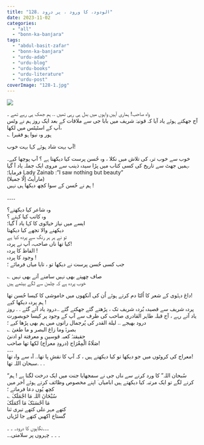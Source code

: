 ```yaml
---
title: "128. الودود، کا ورود ، پر درود"
date: 2023-11-02
categories: 
  - "all"
  - "bonn-ka-banjara"
tags: 
  - "abdul-basit-zafar"
  - "bonn-ka-banjara"
  - "urdu-adab"
  - "urdu-blog"
  - "urdu-books"
  - "urdu-literature"
  - "urdu-post"
coverImage: "128-1.jpg"
---
```


![](images/128-1-300x254.jpg)

واہ صاحب! ہماری آہیں واہوں میں بدل ہی رہی تھیں .. ہم جھک ہی رہے تھے ۔  
آج جھکتے ہوئے یاد آیا کہ قونیہؔ شریف میں بابا جی سے ملاقات کے بعد ایک روز ہم نے وٹس اَپ کے اسٹیٹس میں لکھا،  
؎ ہور وہ نیوا ہو فقیرا

آپ بہت شاد ہوئے کہا بہت خوب!

خوب سے خوب تر، کی تلاش میں نکلا ، وہ حُسن پرست کیا دیکھتا ہے ؟ آپ پوچھا کیے۔  
ہمیں جھٹ سے تاریخ کی کسی کتاب میں پڑا سیدہ ذینب سے مروی ایک جملہ یاد آ گیا،  
فرمایا؛ Lady Zainab :”I saw nothing but beauty”  
(مارأيتُ إلّا جميلا)  
ہم نے حُسن کے سوا کچھ دیکھا ہی نہیں !

۔۔۔۔

وہ شاعر کیا دیکھتے؟  
وہ کاتب کیا کہتے ؟  
ایسے میں نیاز خیالؔوی کا کہا یاد آ گیا؛  
دیکھنے والا تجھے کیا دیکھتا  
تو نے ہر ہر رنگ سے پردہ کیا ہے  
کیا تھا ناں صاحب، آپ نے پردہ!  
الفاظ کا پردہ !  
وجود کا پردہ !  
جب کسی حُسن پرست نے دیکھا تو ، تایا میاں فرمائے ؛

؎ صاف چھپتے بھی نہیں سامنے آتے بھی نہیں  
خوب پردہ ہے کہ چلمن سے لگے بیٹھے ہیں

داغ دہلؔوی کے شعر کا اُلٹا دم کرتے ہوئے اُن کی آنکھوں میں خاموشی کا کیسا حُسن تھا!  
ہم پردہ دیکھا کیے !  
پردہ شریف سے قصیدہ بُردہ شریف تک ، پڑھتے گئے جھکتے گئے ..درود یاد آتے گئے . . روز یاد آتے رہے ، آج قبلہ طاہر القادری صاحب کی طرف سے آپ کے وجود پر کیسا خوبصورت درود بھیجے .. لیلة القدر کی پُرجمال راتوں میں ہم بھی پڑھا کیے ؛  
؎ بصرہُ وما زاغ البصر و ما طغیٰ  
حقیقتہُ کعبہ قوسینِ و معرفتة او ادنیٰ  
صَلَاةُ الْمِعْرَاج (درودِ معراج) لکھا تھا صاحب!  
۔۔۔  
معراج کی کروٹوں میں جو دیکھا تو کیا دیکھتے ہیں ، کہ آپ کا نقشِ پا تھا.. آہ سے واہ تھا!  
سبحان اللہ تھا. . .

“سُبحان اللہ” کا ورد کرنے سے مؔاں جی نے سمجھایا جنت میں ایک درخت لگتا ہے ! ہم کرنے لگے تو ایک مرتبہ کیا دیکھتے ہیں ابامیاں ؔ اپنے مخصوص وظائف کرتے ہوئے آخر میں کچھ یُوں دعا فرماتے ؛  
؎ سُبْحَانَ اللہ مَا اجْمَلَکَ  
مَا اَحْسَنَکَ مَا اَکمَلَکَ  
کتھے مہر عؔلی کتھے تیری ثنا  
گستاخ اکھیں کتھے جا لڑیاں

۔۔۔نگاہوں کا درود۔ ۔ ۔  
۔ ۔ ۔ چہروں پر سلامتی۔۔
